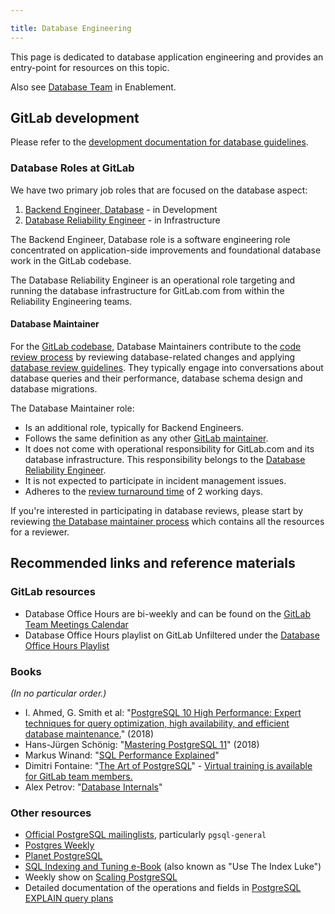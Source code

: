 ```yaml
---

title: Database Engineering
---
```








This page is dedicated to database application engineering and provides an entry-point for resources on this topic.

Also see [Database Team](/handbook/engineering/infrastructure/core-platform/data_stores/database/) in Enablement.

## GitLab development

Please refer to the [development documentation for database guidelines](https://docs.gitlab.com/ee/development/#database-guides).

### Database Roles at GitLab

We have two primary job roles that are focused on the database aspect:

1. [Backend Engineer, Database](/job-families/engineering/backend-engineer/) - in Development
2. [Database Reliability Engineer](/job-families/engineering/infrastructure/database-reliability-engineer/) - in Infrastructure

The Backend Engineer, Database role is a software engineering role concentrated on application-side improvements and foundational database work in the GitLab codebase.

The Database Reliability Engineer is an operational role targeting and running the database infrastructure for GitLab.com from within the Reliability Engineering teams.

#### Database Maintainer

For the [GitLab codebase](https://gitlab.com/gitlab-org/gitlab), Database Maintainers contribute to the [code review process](https://docs.gitlab.com/ee/development/code_review.html) by reviewing database-related changes and applying [database review guidelines](https://docs.gitlab.com/ee/development/database_review.html). They typically engage into conversations about database queries and their performance, database schema design and database migrations.

The Database Maintainer role:

* Is an additional role, typically for Backend Engineers.
* Follows the same definition as any other [GitLab maintainer](/handbook/engineering/workflow/code-review/#maintainer).
* It does not come with operational responsibility for GitLab.com and its database infrastructure. This responsibility belongs to the [Database Reliability Engineer](/job-families/engineering/infrastructure/database-reliability-engineer/).
* It is not expected to participate in incident management issues.
* Adheres to the [review turnaround time](https://docs.gitlab.com/ee/development/code_review.html#review-turnaround-time) of 2 working days.

If you're interested in participating in database reviews, please start by reviewing [the Database maintainer process](https://gitlab.com/gitlab-com/www-gitlab-com/-/blob/master/sites/handbook/source/handbook/engineering/workflow/code-review/index.md#project-maintainer-process-for-gitlab-database) which contains all the resources for a reviewer.

## Recommended links and reference materials

### GitLab resources

* Database Office Hours are bi-weekly and can be found on the [GitLab Team Meetings Calendar](/handbook/tools-and-tips/#gitlab-team-meetings-calendar)
* Database Office Hours playlist on GitLab Unfiltered under the [Database Office Hours Playlist](https://www.youtube.com/playlist?list=PL05JrBw4t0Kp-kqXeiF7fF7cFYaKtdqXM)

### Books

*(In no particular order.)*

* I. Ahmed, G. Smith et al: "[PostgreSQL 10 High Performance: Expert techniques for query optimization, high availability, and efficient database maintenance.](https://www.amazon.com/dp/1788474481)" (2018)
* Hans-Jürgen Schönig: "[Mastering PostgreSQL 11](https://www.amazon.com/Mastering-PostgreSQL-techniques-fault-tolerant-applications/dp/1789537819)" (2018)
* Markus Winand: "[SQL Performance Explained](https://sql-performance-explained.com/)"
* Dimitri Fontaine: "[The Art of PostgreSQL](https://theartofpostgresql.com/)" - [Virtual training is available for GitLab team members.](https://gitlab.com/gitlab-org/database-team/team-tasks/-/issues/23)
* Alex Petrov: "[Database Internals](https://www.databass.dev/)"

### Other resources

* [Official PostgreSQL mailinglists](https://www.postgresql.org/list/), particularly `pgsql-general`
* [Postgres Weekly](https://postgresweekly.com)
* [Planet PostgreSQL](https://planet.postgresql.org)
* [SQL Indexing and Tuning e-Book](https://use-the-index-luke.com/) (also known as "Use The Index Luke")
* Weekly show on [Scaling PostgreSQL](https://www.scalingpostgres.com/)
* Detailed documentation of the operations and fields in [PostgreSQL EXPLAIN query plans](https://www.pgmustard.com/docs/explain)
